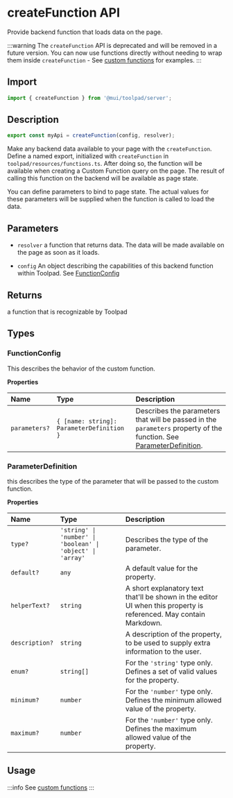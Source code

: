 # createFunction API

<p class="description">Provide backend function that loads data on the page.</p>

:::warning
The `createFunction` API is deprecated and will be removed in a future version. You can now use functions directly without needing to wrap them inside `createFunction` - See [custom functions](/toolpad/studio/concepts/custom-functions/) for examples.
:::

## Import

```jsx
import { createFunction } from '@mui/toolpad/server';
```

## Description

```jsx
export const myApi = createFunction(config, resolver);
```

Make any backend data available to your page with the `createFunction`. Define a named export, initialized with `createFunction` in `toolpad/resources/functions.ts`. After doing so, the function will be available when creating a Custom Function query on the page. The result of calling this function on the backend will be available as page state.

You can define parameters to bind to page state. The actual values for these parameters will be supplied when the function is called to load the data.

## Parameters

- `resolver` a function that returns data. The data will be made available on the page as soon as it loads.

- `config` An object describing the capabilities of this backend function within Toolpad. See [FunctionConfig](#functionconfig)

## Returns

a function that is recognizable by Toolpad

## Types

### FunctionConfig

This describes the behavior of the custom function.

**Properties**

| Name          | Type                                      | Description                                                                                                                                 |
| :------------ | :---------------------------------------- | :------------------------------------------------------------------------------------------------------------------------------------------ |
| `parameters?` | `{ [name: string]: ParameterDefinition }` | Describes the parameters that will be passed in the `parameters` property of the function. See [ParameterDefinition](#parameterdefinition). |

### ParameterDefinition

this describes the type of the parameter that will be passed to the custom function.

**Properties**

| Name           | Type                                                       | Description                                                                                                        |
| :------------- | :--------------------------------------------------------- | :----------------------------------------------------------------------------------------------------------------- |
| `type?`        | `'string' \| 'number' \| 'boolean' \| 'object' \| 'array'` | Describes the type of the parameter.                                                                               |
| `default?`     | `any`                                                      | A default value for the property.                                                                                  |
| `helperText?`  | `string`                                                   | A short explanatory text that'll be shown in the editor UI when this property is referenced. May contain Markdown. |
| `description?` | `string`                                                   | A description of the property, to be used to supply extra information to the user.                                 |
| `enum?`        | `string[]`                                                 | For the `'string'` type only. Defines a set of valid values for the property.                                      |
| `minimum?`     | `number`                                                   | For the `'number'` type only. Defines the minimum allowed value of the property.                                   |
| `maximum?`     | `number`                                                   | For the `'number'` type only. Defines the maximum allowed value of the property.                                   |

## Usage

:::info
See [custom functions](/toolpad/studio/concepts/custom-functions/)
:::
